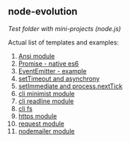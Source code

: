 ## node-evolution
*Test folder with mini-projects (node.js)*


Actual list of templates and examples:
 1. [Ansi module](https://github.com/Grayni/node-evolution/blob/master/workout/ansi-module.js)
 2. [Promise - native es6](https://github.com/Grayni/node-evolution/blob/master/workout/promises/promise-es6.js)
 3. [EventEmitter - example](https://github.com/Grayni/node-evolution/blob/master/workout/event-emitter/event-emitter.js)
 4. [setTimeout and asynchrony](https://github.com/Grayni/node-evolution/blob/master/workout/event-emitter/setTimeout-and-asynchrony.js)
 5. [setImmediate and process.nextTick](https://github.com/Grayni/node-evolution/blob/master/workout/setImmediate-and-nextTick.js)
 6. [cli minimist module](https://github.com/Grayni/node-evolution/blob/master/workout/console-app/cli-minimist.js)
 7. [cli readline module](https://github.com/Grayni/node-evolution/blob/master/workout/console-app/cli-readline.js)
 8. [cli fs](https://github.com/Grayni/node-evolution/blob/master/workout/console-app/cli-fs.js)
 9. [https module](https://github.com/Grayni/node-evolution/blob/master/workout/network/https-standart.js)
10. [request module](https://github.com/Grayni/node-evolution/blob/master/workout/network/request-module.js)
11. [nodemailer module](https://github.com/Grayni/node-evolution/blob/master/workout/network/nodemailer.js)